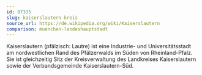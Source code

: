 ```yaml
---
id: 07335
slug: kaiserslautern-kreis
source_url: https://de.wikipedia.org/wiki/Kaiserslautern
comparison: muenchen-landeshauptstadt
---
```


Kaiserslautern (pfälzisch: Lautre) ist eine Industrie- und Universitätsstadt am nordwestlichen Rand des Pfälzerwalds im Süden von Rheinland-Pfalz. Sie ist gleichzeitig Sitz der Kreisverwaltung des Landkreises Kaiserslautern sowie der Verbandsgemeinde Kaiserslautern-Süd.
